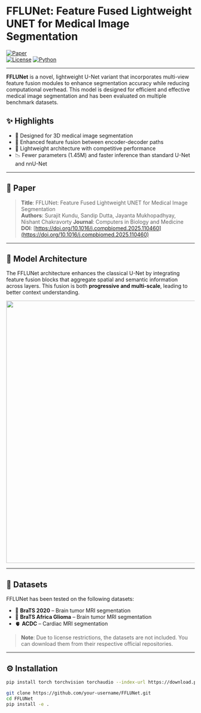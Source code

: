 # FFLUNet: Feature Fused Lightweight UNET for Medical Image Segmentation

[![Paper](https://img.shields.io/badge/Paper-Computers%20in%20Biology%20and%20Medicine-blue.svg)](https://doi.org/XX.XXXX/XXX)  
[![License](https://img.shields.io/badge/License-Apache_2.0-blue.svg)](LICENSE)
[![Python](https://img.shields.io/badge/Python-3.8+-blue.svg)](https://www.python.org/)

---

**FFLUNet** is a novel, lightweight U-Net variant that incorporates multi-view feature fusion modules to enhance segmentation accuracy while reducing computational overhead. This model is designed for efficient and effective medical image segmentation and has been evaluated on multiple benchmark datasets.

## ✨ Highlights

- 🔬 Designed for 3D medical image segmentation
- 🧠 Enhanced feature fusion between encoder-decoder paths
- 🚀 Lightweight architecture with competitive performance
- 📉 Fewer parameters (1.45M) and faster inference than standard U-Net and nnU-Net

---

## 📄 Paper

> **Title**: FFLUNet: Feature Fused Lightweight UNET for Medical Image Segmentation  
> **Authors**: Surajit Kundu, Sandip Dutta, Jayanta Mukhopadhyay, Nishant Chakravorty
> **Journal**: Computers in Biology and Medicine  
> **DOI**: [https://doi.org/10.1016/j.compbiomed.2025.110460](https://doi.org/10.1016/j.compbiomed.2025.110460)

---

## 🧠 Model Architecture

The FFLUNet architecture enhances the classical U-Net by integrating feature fusion blocks that aggregate spatial and semantic information across layers. This fusion is both **progressive and multi-scale**, leading to better context understanding.

<p align="center">
  <img src="assets/fflunet_architecture.png" width="700"/>
</p>

---

## 📁 Datasets

FFLUNet has been tested on the following datasets:

- 🧠 **BraTS 2020** – Brain tumor MRI segmentation  
- 🧠 **BraTS Africa Glioma** – Brain tumor MRI segmentation 
- 🫀 **ACDC** – Cardiac MRI segmentation  

> **Note**: Due to license restrictions, the datasets are not included. You can download them from their respective official repositories.

---

## ⚙️ Installation

```bash
pip install torch torchvision torchaudio --index-url https://download.pytorch.org/whl/cu118

git clone https://github.com/your-username/FFLUNet.git
cd FFLUNet
pip install -e .
